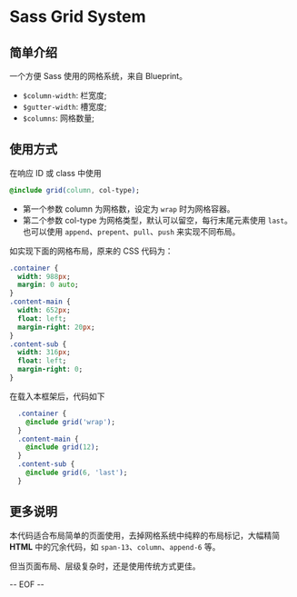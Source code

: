 # Sass Grid System

## 简单介绍

一个方便 Sass 使用的网格系统，来自 Blueprint。

* `$column-width`: 栏宽度;
* `$gutter-width`: 槽宽度;
* `$columns`: 网格数量;

## 使用方式

在响应 ID 或 class 中使用

``` sass
@include grid(column, col-type);
```

* 第一个参数 column 为网格数，设定为 `wrap` 时为网格容器。
* 第二个参数 col-type 为网格类型，默认可以留空，每行末尾元素使用 `last`。也可以使用 `append`、`prepent`、`pull`、`push` 来实现不同布局。

如实现下面的网格布局，原来的 CSS 代码为：

``` sass
.container {
  width: 988px;
  margin: 0 auto;
}
.content-main {
  width: 652px;
  float: left;
  margin-right: 20px;
}
.content-sub {
  width: 316px;
  float: left;
  margin-right: 0;
}
```

在载入本框架后，代码如下

``` sass
  .container {
    @include grid('wrap');
  }
  .content-main {
    @include grid(12);
  }
  .content-sub {
    @include grid(6, 'last');
  }
```

## 更多说明

本代码适合布局简单的页面使用，去掉网格系统中纯粹的布局标记，大幅精简 **HTML** 中的冗余代码，如 `span-13`、`column`、`append-6` 等。

但当页面布局、层级复杂时，还是使用传统方式更佳。

-- EOF --

